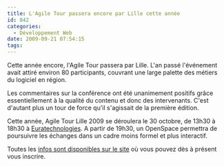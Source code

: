 ```yaml
---
title: L'Agile Tour passera encore par Lille cette année
id: 842
categories:
  - Développement Web
date: 2009-09-21 07:54:15
tags:
---
```


Cette année encore, l'Agile Tour passera par Lille. L'an passé l'événement avait attiré environ 80 participants, couvrant une large palette des métiers du logiciel en région.

Les commentaires sur la conférence ont été unanimement positifs grâce essentiellement à la qualité du contenu et donc des intervenants. C'est d'autant plus un tour de force qu'il s'agissait de la première édition.

Cette année, Agile Tour Lille 2009 se déroulera le 30 octobre, de 13h30 à 18h30 à [Euratechnologies](http://www.euratechnologies.com/). A partir de 19h30, un OpenSpace permettra de poursuivre les échanges dans un cadre moins formel et plus interactif.

Toutes les [infos sont disponibles sur le site](http://www.agiletour.org/fr/at2009_lille.html) où vous pouvez dès à présent vous inscrire.